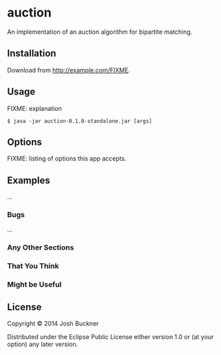 # auction

An implementation of an auction algorithm for bipartite matching.

## Installation

Download from http://example.com/FIXME.

## Usage

FIXME: explanation

    $ java -jar auction-0.1.0-standalone.jar [args]

## Options

FIXME: listing of options this app accepts.

## Examples

...

### Bugs

...

### Any Other Sections
### That You Think
### Might be Useful

## License

Copyright © 2014 Josh Buckner

Distributed under the Eclipse Public License either version 1.0 or (at
your option) any later version.
